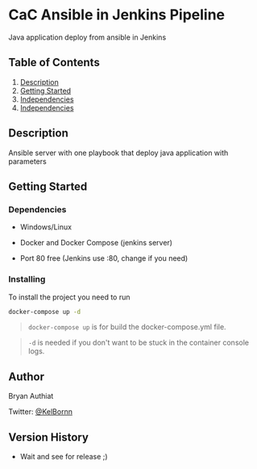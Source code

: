 # CaC Ansible in Jenkins Pipeline

Java application deploy from ansible in Jenkins

## Table of Contents
1. [Description](#Description)
2. [Getting Started](#Getting-Started)
3. [Independencies](#Independencies)
4. [Independencies](#Installing)

## Description

Ansible server with one playbook that deploy java application with parameters 

## Getting Started

### Dependencies

* Windows/Linux

* Docker and Docker Compose (jenkins server)

* Port 80 free (Jenkins use :80, change if you need)

### Installing

To install the project you need to run

```sh
docker-compose up -d
```
>  `docker-compose up` is for build the docker-compose.yml file.

>  `-d` is needed if you don't want to be stuck in the container console logs.

## Author

Bryan Authiat

Twitter: [@KelBornn](https://twitter.com/kelbornn)

## Version History

* Wait and see for release ;)